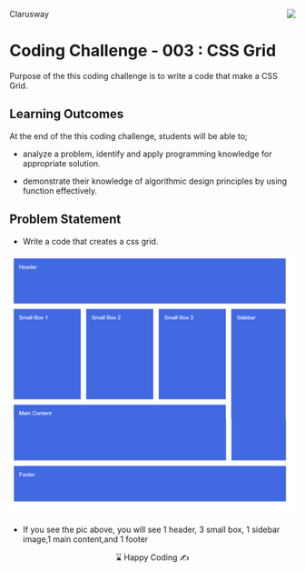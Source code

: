 <p>Clarusway<img align="right"
  src="https://secure.meetupstatic.com/photos/event/3/1/b/9/600_488352729.jpeg"  width="15px"></p>

# Coding Challenge - 003 : CSS Grid

Purpose of the this coding challenge is to write a code that make a CSS Grid.

## Learning Outcomes

At the end of the this coding challenge, students will be able to;

- analyze a problem, identify and apply programming knowledge for appropriate solution.

- demonstrate their knowledge of algorithmic design principles by using function effectively.

   
## Problem Statement

- Write a code that creates a css grid.

![CSS Grid](./css-grid.png)


- If you see the pic above, you will see 1 header, 3 small box, 1 sidebar image,1 main content,and 1 footer 

<center> ⌛ Happy Coding  ✍ </center>
